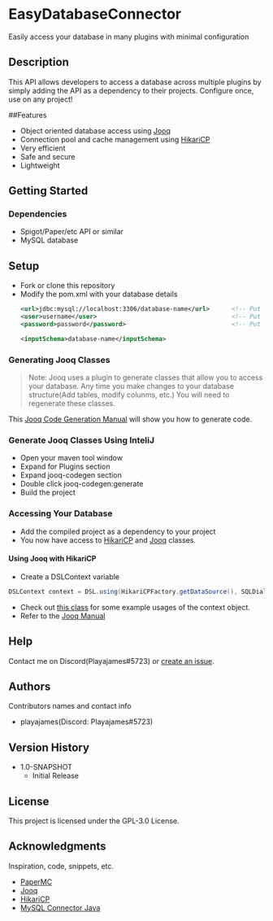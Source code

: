 # EasyDatabaseConnector

Easily access your database in many plugins with minimal configuration

## Description

This API allows developers to access a database across multiple plugins by simply adding the API as a dependency to their projects. Configure once, use on any project!

##Features

* Object oriented database access using [Jooq](https://www.jooq.org/)
* Connection pool and cache management using [HikariCP](https://github.com/brettwooldridge/HikariCP)
* Very efficient
* Safe and secure
* Lightweight

## Getting Started

### Dependencies

* Spigot/Paper/etc API or similar
* MySQL database

## Setup

* Fork or clone this repository
* Modify the pom.xml with your database details
  ```xml
  <url>jdbc:mysql://localhost:3306/database-name</url>      <!-- Put database host:port/database-name here -->
  <user>username</user>                                     <!-- Put database username here -->
  <password>password</password>                             <!-- Put database password here -->
  
  <inputSchema>database-name</inputSchema>                            <!-- Put database name here -->
  ```
  
### Generating Jooq Classes

> Note: Jooq uses a plugin to generate classes that allow you to access your database. Any time you make changes to your database structure(Add tables, modify colunms, etc.) You will need to regenerate these classes.

This [Jooq Code Generation Manual](https://www.jooq.org/doc/latest/manual/getting-started/tutorials/jooq-in-7-steps/jooq-in-7-steps-step3/) will show you how to generate code.

### Generate Jooq Classes Using InteliJ

* Open your maven tool window
* Expand for Plugins section
* Expand jooq-codegen section
* Double click jooq-codegen:generate
* Build the project

### Accessing Your Database

* Add the compiled project as a dependency to your project
* You now have access to [HikariCP](https://github.com/brettwooldridge/HikariCP) and [Jooq](https://www.jooq.org/) classes.

#### Using Jooq with HikariCP
* Create a DSLContext variable
```java
DSLContext context = DSL.using(HikariCPFactory.getDataSource(), SQLDialect.MYSQL);
```
* Check out [this class](https://github.com/playajames419/FlagsLib/blob/master/src/main/java/me/playajames/flagslib/flagslib/FlagsDBDAO.java) for some example usages of the context object.
* Refer to the [Jooq Manual](https://www.jooq.org/learn/)

## Help

Contact me on Discord(Playajames#5723) or [create an issue](https://github.com/playajames419/EasyDatabaseConnector/issues/new).

## Authors

Contributors names and contact info

  * playajames(Discord: Playajames#5723)

## Version History

* 1.0-SNAPSHOT
    * Initial Release

## License

This project is licensed under the GPL-3.0 License.

## Acknowledgments

Inspiration, code, snippets, etc.
* [PaperMC](https://papermc.io/)
* [Jooq](https://www.jooq.org/)
* [HikariCP](https://github.com/brettwooldridge/HikariCP)
* [MySQL Connector Java](https://github.com/mysql/mysql-connector-j)